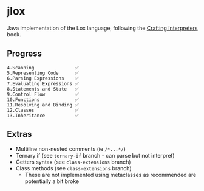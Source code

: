 # jlox

Java implementation of the Lox language, following the [Crafting Interpreters](http://craftinginterpreters.com/) book.

## Progress
    4.Scanning               ✅
    5.Representing Code      ✅
    6.Parsing Expressions    ✅
    7.Evaluating Expressions ✅
    8.Statements and State   ✅
    9.Control Flow           ✅
    10.Functions             ✅
    11.Resolving and Binding ✅
    12.Classes               ✅
    13.Inheritance           ✅

## Extras

- Multiline non-nested comments (ie `/*...*/`)
- Ternary if (see `ternary-if` branch - can parse but not interpret)
- Getters syntax (see `class-extensions` branch)
- Class methods (see `class-extensions` branch)
  - These are not implemented using metaclasses as recommended are potentially a bit broke